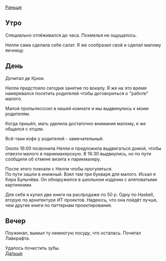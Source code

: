 [Раньше](2020.06.05.md)  
## Утро
Специально отлёживался до часа. Похмелья не ощущалось.

Нелли сама сделала себе салат. Я же сообразил свой и сделал малому яичницу.
## День
Дочитал де Крюи.

Нелли предстояло сегодня занятие по вокалу. Я же на это время намеревался посетить родителей чтобы договориться о "работе" малого.

Малой пропылесосил в нашей комнате и мы выдвинулись к моим родителям.

Когда пришёл, мать уделила достаточно внимания малому, я же общался с отцом.

Всё-таки кофе у родителей - замечательный.

Около 16:00 позвонила Нелли и предложила выдвигаться домой, чтобы отвезти малого в парикмахерскую. В 16:30 выдвиулись, но по пути сообщили об отмене визита к парикмахеру.

После этого поехали с Нелли чтобы прогуляться.  
По пути зашли в книжный. Взял там три букваря для малого. Искал я Кира Булычёва. Он обнаружился в школьном издании с аляповатыми картинками.

Для себя я купил две книги на распродаже по 50 р. Одну по Haskell, вторую по архитектуре ИТ проектов. Надеюсь, что она пойдёт лучше, чем другие книги по паттернам проектирования.
## Вечер
Поужинал, вымыл ту немногую посуду, что осталась. Почитал Лавкрафта.

Удалось почистить зубы.  
[Дальше](2020.06.07.md)